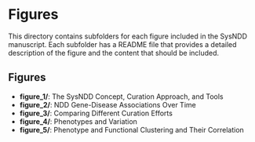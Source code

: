 # Figures

This directory contains subfolders for each figure included in the SysNDD manuscript. Each subfolder has a README file that provides a detailed description of the figure and the content that should be included.

## Figures

- **figure_1/**: The SysNDD Concept, Curation Approach, and Tools
- **figure_2/**: NDD Gene-Disease Associations Over Time
- **figure_3/**: Comparing Different Curation Efforts
- **figure_4/**: Phenotypes and Variation
- **figure_5/**: Phenotype and Functional Clustering and Their Correlation
